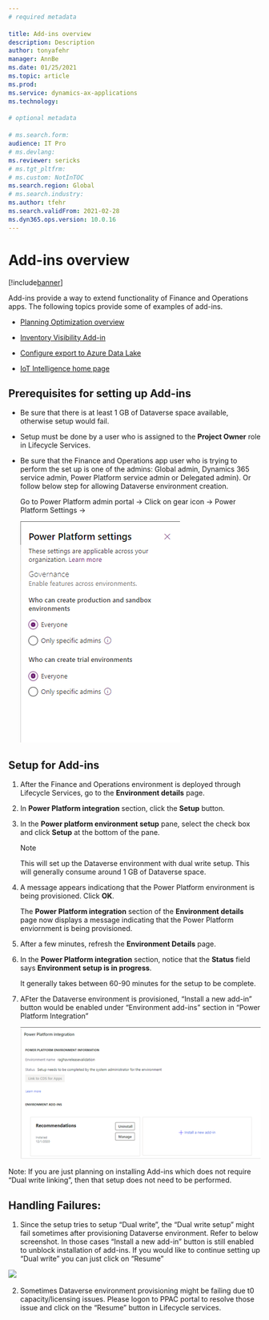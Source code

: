 ```yaml
---
# required metadata

title: Add-ins overview
description: Description
author: tonyafehr
manager: AnnBe
ms.date: 01/25/2021
ms.topic: article
ms.prod:
ms.service: dynamics-ax-applications
ms.technology: 

# optional metadata

# ms.search.form:
audience: IT Pro
# ms.devlang: 
ms.reviewer: sericks
# ms.tgt_pltfrm: 
# ms.custom: NotInTOC
ms.search.region: Global
# ms.search.industry:
ms.author: tfehr
ms.search.validFrom: 2021-02-28
ms.dyn365.ops.version: 10.0.16
---
```


# Add-ins overview

[!include[banner](../includes/banner.md)]

Add-ins provide a way to extend functionality of Finance and Operations apps. The following topics provide some of examples of add-ins.

- [Planning Optimization overview](https://docs.microsoft.com/dynamics365/supply-chain/master-planning/planning-optimization/planning-optimization-overview)

- [Inventory Visibility Add-in](https://docs.microsoft.com/dynamics365/supply-chain/inventory/inventory-visibility)

- [Configure export to Azure Data Lake](https://docs.microsoft.com/dynamics365/fin-ops-core/dev-itpro/data-entities/configure-export-data-lake)

- [IoT Intelligence home page](https://docs.microsoft.com/dynamics365/supply-chain/iot/iot-intelligence-home-page)


## Prerequisites for setting up Add-ins

- Be sure that there is at least 1 GB of Dataverse space available, otherwise setup would fail.

- Setup must be done by a user who is assigned to the **Project Owner** role in Lifecycle Services.

- Be sure that the Finance and Operations app user who is trying to perform the set up is one of the admins: Global admin, Dynamics 365 service admin, Power Platform service admin or Delegated admin). Or follow below step for allowing Dataverse environment creation.

    Go to Power Platform admin portal -\> Click on gear icon -\> Power Platform Settings -\>

    ![](media/PowerPlatformSettings.png)

## Setup for Add-ins

1. After the Finance and Operations environment is deployed through Lifecycle Services, go to the **Environment details** page. 

2. In **Power Platform integration** section, click the **Setup** button.

3. In the **Power platform environment setup** pane, select the check box and click **Setup** at the bottom of the pane.

    > [!Note]
    > This will set up the Dataverse environment with dual write setup. This will generally consume around 1 GB of Dataverse space. 

4.  A message appears indicationg that the Power Platform environment is being provisioned. Click **OK**.

    The **Power Platform integration** section of the **Environment details** page now displays a message indicating that the Power Platform enviornment is being provisioned. 
    
5. After a few minutes, refresh the **Environment Details** page. 

6. In the **Power Platform integration** section, notice that the **Status** field says **Environment setup is in progress**. 
     
    It generally takes between 60-90 minutes for the setup to be complete.

7.  AFter the Dataverse environment is provisioned, “Install a new add-in” button would be enabled under “Environment add-ins” section in “Power Platform Integration”  
    
    ![](media/InstallANewAddIn.png)

Note: If you are just planning on installing Add-ins which does not require “Dual write linking”, then that setup does not need to be performed.

## Handling Failures:  
1. Since the setup tries to setup “Dual write”, the “Dual write setup” might fail sometimes after provisioning Dataverse environment. Refer to below screenshot. In those cases “Install a new add-in” button is still enabled to unblock installation of add-ins. If you would like to continue setting up “Dual write” you can just click on “Resume”

![](media/d93a025d176d8fde5d207705f79c44f4.png)

2. Sometimes Dataverse environment provisioning might be failing due t0 capacity/licensing issues. Please logon to PPAC portal to resolve those issue and click on the “Resume” button in Lifecycle services.

